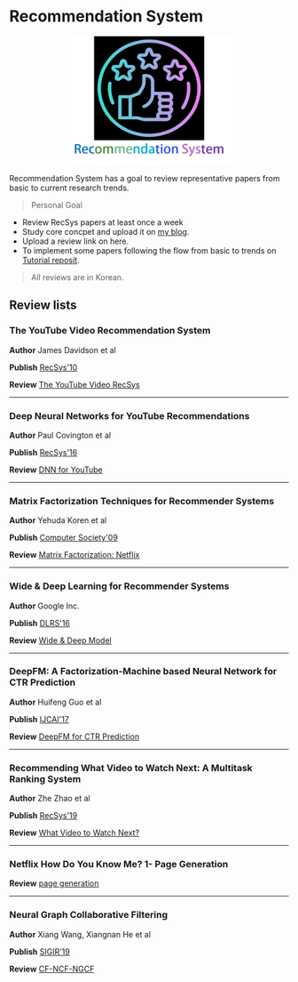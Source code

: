 # Recommendation System

<p align="center">
    <img src="./rec-figure.png" width="300" height="230">
</p>

Recommendation System has a goal to review representative papers from basic to current research trends.

> Personal Goal
* Review RecSys papers at least once a week
* Study core concpet and upload it on [my blog](https://blossominkyung.com/).
* Upload a review link on here.
* To implement some papers following the flow from basic to trends on [Tutorial reposit](https://github.com/blossominkyung/awesome-recsys-tutorial).

> All reviews are in Korean.

## Review lists

### The YouTube Video Recommendation System 
**Author** James Davidson et al

**Publish** [RecSys'10](https://www.inf.unibz.it/~ricci/ISR/papers/p293-davidson.pdf?fbclid=IwAR02saeLLv279WAJy5y5Y1SNLNv91t56vXKWzVpToXZqbQsN-_200f7Zd2g)

**Review** [The YouTube Video RecSys](https://blossominkyung.com/250186a5-9a8d-4b05-bf6c-bb59ef7d334d)

---

### Deep Neural Networks for YouTube Recommendations
**Author** Paul Covington et al

**Publish** [RecSys'16](https://static.googleusercontent.com/media/research.google.com/ko//pubs/archive/45530.pdf?fbclid=IwAR3cUcBD5z7a1a97SQAO9akIykyugO_jfMHKGzw_BuezPUSmLBTXFKZxDCQ)

**Review** [DNN for YouTube](https://blossominkyung.com/4834a9c0-091d-423a-995e-2f8dfc1dc702)

---

### Matrix Factorization Techniques for Recommender Systems

**Author** Yehuda Koren et al

**Publish** [Computer Society'09](https://datajobs.com/data-science-repo/Recommender-Systems-%5BNetflix%5D.pdf)

**Review** [Matrix Factorization: Netflix](https://blossominkyung.com/47ebfb7d-efce-47ec-97b4-1540c13b26b3)

---

### Wide & Deep Learning for Recommender Systems

**Author** Google Inc.

**Publish** [DLRS'16](https://arxiv.org/pdf/1606.07792.pdf)

**Review** [Wide & Deep Model](https://blossominkyung.com/01594455-9327-4393-9c85-ba5c6f16698d)

---

### DeepFM: A Factorization-Machine based Neural Network for CTR Prediction
**Author** Huifeng Guo et al

**Publish** [IJCAI'17](https://arxiv.org/pdf/1703.04247.pdf)

**Review** [DeepFM for CTR Prediction](https://blossominkyung.com/1e717a30-653a-4c0a-bb89-8800e9183798)

---

### Recommending What Video to Watch Next: A Multitask Ranking System
**Author** Zhe Zhao et al 

**Publish** [RecSys'19](https://daiwk.github.io/assets/youtube-multitask.pdf?fbclid=IwAR3z4b9YlBP_99_AshH8alFT6YerXKcAdgKv5d438YnWQefk7yXwNpRrmJY)

**Review** [What Video to Watch Next?](https://blossominkyung.com/b621c61f-7def-472e-abed-452b51cb35d7)

---

### Netflix How Do You Know Me? 1- Page Generation
**Review** [page generation](https://blossominkyung.com/20e6de2b-42f0-4dc8-8a88-c81c982d3a0e)

---
### Neural Graph Collaborative Filtering
**Author** Xiang Wang, Xiangnan He et al

**Publish** [SIGIR'19](https://arxiv.org/abs/1905.08108)

**Review** [CF-NCF-NGCF](https://drive.google.com/file/d/1p5Se3KYacPth4f7O85wfpOtxi6Kbqm7l/view)

